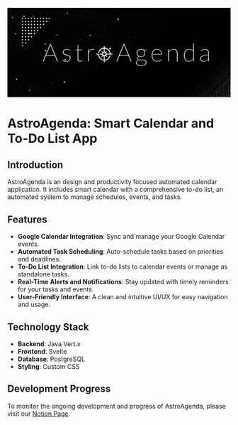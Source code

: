 ![Astro Agenda Banner](/docs/AstroAgenda%20-%20Banner.png)


# AstroAgenda: Smart Calendar and To-Do List App

## Introduction
AstroAgenda is an design and productivity focused automated calendar application. It includes smart calendar with a comprehensive to-do list, an automated system to manage schedules, events, and tasks. 

## Features
- **Google Calendar Integration**: Sync and manage your Google Calendar events.
- **Automated Task Scheduling**: Auto-schedule tasks based on priorities and deadlines.
- **To-Do List Integration**: Link to-do lists to calendar events or manage as standalone tasks.
- **Real-Time Alerts and Notifications**: Stay updated with timely reminders for your tasks and events.
- **User-Friendly Interface**: A clean and intuitive UI/UX for easy navigation and usage.

## Technology Stack
- **Backend**: Java Vert.x
- **Frontend**: Svelte
- **Database**: PostgreSQL
- **Styling**: Custom CSS


## Development Progress
To monitor the ongoing development and progress of AstroAgenda, please visit our [Notion Page](https://www.notion.so/AstroAgenda-Development-Progress).
